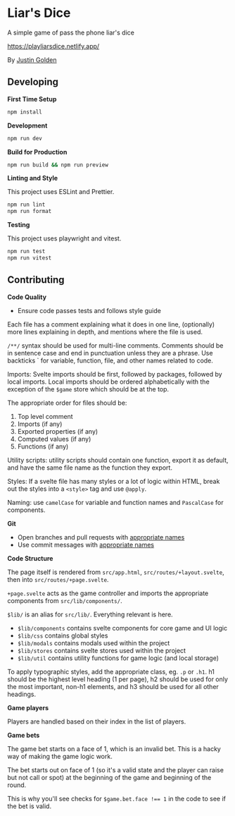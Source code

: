 # Liar's Dice

A simple game of pass the phone liar's dice

https://playliarsdice.netlify.app/

By [Justin Golden](https://justingolden.me/)

## Developing

**First Time Setup**

```bash
npm install
```

**Development**

```bash
npm run dev
```

**Build for Production**

```bash
npm run build && npm run preview
```

**Linting and Style**

This project uses ESLint and Prettier.

```bash
npm run lint
npm run format
```

**Testing**

This project uses playwright and vitest.

```bash
npm run test
npm run vitest
```

## Contributing

**Code Quality**

- Ensure code passes tests and follows style guide

Each file has a comment explaining what it does in one line, (optionally) more lines explaining in depth, and mentions where the file is used.

`/**/` syntax should be used for multi-line comments. Comments should be in sentence case and end in punctuation unless they are a phrase. Use backticks \` for variable, function, file, and other names related to code.

Imports: Svelte imports should be first, followed by packages, followed by local imports. Local imports should be ordered alphabetically with the exception of the `$game` store which should be at the top.

The appropriate order for files should be:

1. Top level comment
2. Imports (if any)
3. Exported properties (if any)
4. Computed values (if any)
5. Functions (if any)

Utility scripts: utility scripts should contain one function, export it as default, and have the same file name as the function they export.

Styles: If a svelte file has many styles or a lot of logic within HTML, break out the styles into a `<style>` tag and use `@apply`.

Naming: use `camelCase` for variable and function names and `PascalCase` for components.

**Git**

- Open branches and pull requests with [appropriate names](https://stackoverflow.com/a/6065944/4907950)
- Use commit messages with [appropriate names](https://www.conventionalcommits.org/)

**Code Structure**

The page itself is rendered from `src/app.html`, `src/routes/+layout.svelte`, then into `src/routes/+page.svelte`.

`+page.svelte` acts as the game controller and imports the appropriate components from `src/lib/components/`.

`$lib/` is an alias for `src/lib/`. Everything relevant is here.

- `$lib/components` contains svelte components for core game and UI logic
- `$lib/css` contains global styles
- `$lib/modals` contains modals used within the project
- `$lib/stores` contains svelte stores used within the project
- `$lib/util` contains utility functions for game logic (and local storage)

To apply typographic styles, add the appropriate class, eg. `.p` or `.h1`. h1 should be the highest level heading (1 per page), h2 should be used for only the most important, non-h1 elements, and h3 should be used for all other headings.

**Game players**

Players are handled based on their index in the list of players.

**Game bets**

The game bet starts on a face of 1, which is an invalid bet. This is a hacky way of making the game logic work.

The bet starts out on face of 1 (so it's a valid state and the player can raise but not call or spot) at the beginning of the game and beginning of the round.

This is why you'll see checks for `$game.bet.face !== 1` in the code to see if the bet is valid.
